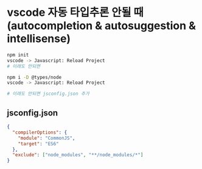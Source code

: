 # vscode 자동 타입추론 안될 때 (autocompletion & autosuggestion & intellisense)

```sh
npm init
vscode -> Javascript: Reload Project
# 이래도 안되면

npm i -D @types/node
vscode -> Javascript: Reload Project

# 이래도 안되면 jsconfig.json 추가
```

## jsconfig.json

```json
{
  "compilerOptions": {
    "module": "CommonJS",
    "target": "ES6"
  },
  "exclude": ["node_modules", "**/node_modules/*"]
}
```
